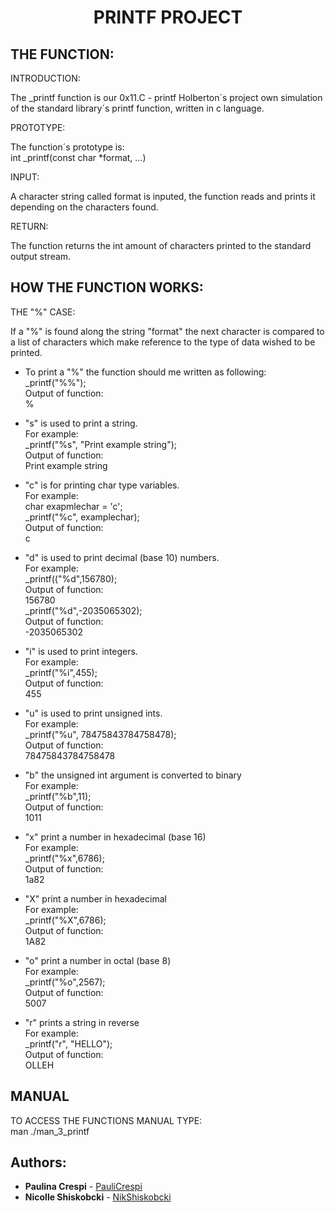 <h1 align="center">
PRINTF PROJECT
</h1>

## THE FUNCTION:

INTRODUCTION:

The _printf function is our 0x11.C - printf Holberton´s project own simulation of the standard library´s printf function, written in c language. 


PROTOTYPE:

The function´s prototype is:   
int _printf(const char *format, ...) 

INPUT:

A character string called format is inputed, the function reads and prints it depending on the characters found. 

RETURN:

The function returns the int amount of characters printed to the standard output stream.

## HOW THE FUNCTION WORKS:

THE "%" CASE:

If a "%" is found along the string "format" the next character is compared to a list of characters which make reference to the type of data wished to be printed.

- To print a "%" the function should me written as following:  
  _printf("%%");  
  Output of function:  
  %  

- "s" is used to print a string.  
   For example:   
   _printf("%s", "Print example string");  
  Output of function:  
  Print example string  

- "c" is for printing char type variables.  
   For example:  
   char exapmlechar = 'c';  
   _printf("%c", examplechar);  
   Output of function:  
   c  

- "d" is used to print decimal (base 10) numbers.   
   For example:  
   _printf(("%d",156780);  
   Output of function:  
   156780  
   _printf("%d",-2035065302);  
   Output of function:  
   -2035065302  

- "i" is used to print integers.  
   For example:  
   _printf("%i",455);  
   Output of function:  
   455  

- "u" is used to print unsigned ints.   
   For example:  
   _printf("%u", 78475843784758478);    
   Output of function:    
   78475843784758478  

- "b" the unsigned int argument is converted to binary  
   For example:  
   _printf("%b",11);  
   Output of function:  
   1011  
- "x" print a number in hexadecimal (base 16)  
  For example:  
  _printf("%x",6786);  
  Output of function:  
  1a82  
- "X" print a number in hexadecimal  
  For example:  
  _printf("%X",6786);  
  Output of function:  
  1A82  
- "o" print a number in octal (base 8)  
  For example:  
  _printf("%o",2567);  
  Output of function:  
  5007  
- "r" prints a string in reverse    
  For example:  
  _printf("r", "HELLO");  
  Output of function:  
  OLLEH  

## MANUAL  
TO ACCESS THE FUNCTIONS MANUAL TYPE:    
man ./man_3_printf  

## Authors: 
* **Paulina Crespi** - [PauliCrespi](https://github.com/PauliCrespi)  
* **Nicolle Shiskobcki** - [NikShiskobcki](https://github.com/NikShiskobcki)  
